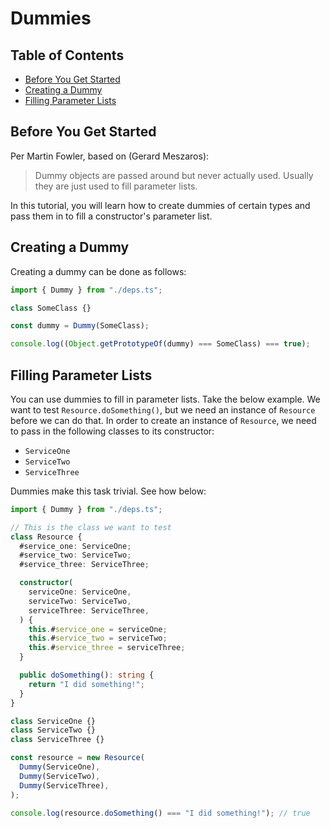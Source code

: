 # Dummies

## Table of Contents

- [Before You Get Started](#before-you-get-started)
- [Creating a Dummy](#creating-a-dummy)
- [Filling Parameter Lists](#filling-parameter-lists)

## Before You Get Started

Per Martin Fowler, based on (Gerard Meszaros):

> Dummy objects are passed around but never actually used. Usually they are just
> used to fill parameter lists.

In this tutorial, you will learn how to create dummies of certain types and pass
them in to fill a constructor's parameter list.

## Creating a Dummy

Creating a dummy can be done as follows:

```ts
import { Dummy } from "./deps.ts";

class SomeClass {}

const dummy = Dummy(SomeClass);

console.log((Object.getPrototypeOf(dummy) === SomeClass) === true);
```

## Filling Parameter Lists

You can use dummies to fill in parameter lists. Take the below example. We want
to test `Resource.doSomething()`, but we need an instance of `Resource` before
we can do that. In order to create an instance of `Resource`, we need to pass in
the following classes to its constructor:

- `ServiceOne`
- `ServiceTwo`
- `ServiceThree`

Dummies make this task trivial. See how below:

```ts
import { Dummy } from "./deps.ts";

// This is the class we want to test
class Resource {
  #service_one: ServiceOne;
  #service_two: ServiceTwo;
  #service_three: ServiceThree;

  constructor(
    serviceOne: ServiceOne,
    serviceTwo: ServiceTwo,
    serviceThree: ServiceThree,
  ) {
    this.#service_one = serviceOne;
    this.#service_two = serviceTwo;
    this.#service_three = serviceThree;
  }

  public doSomething(): string {
    return "I did something!";
  }
}

class ServiceOne {}
class ServiceTwo {}
class ServiceThree {}

const resource = new Resource(
  Dummy(ServiceOne),
  Dummy(ServiceTwo),
  Dummy(ServiceThree),
);

console.log(resource.doSomething() === "I did something!"); // true
```
